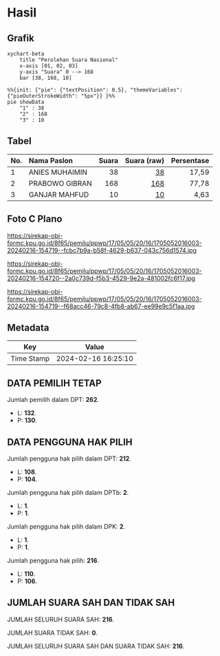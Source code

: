 # Hasil

## Grafik

```mermaid
xychart-beta
    title "Perolehan Suara Nasional"
    x-axis [01, 02, 03]
    y-axis "Suara" 0 --> 168
    bar [38, 168, 10]
```

```mermaid
%%{init: {"pie": {"textPosition": 0.5}, "themeVariables": {"pieOuterStrokeWidth": "5px"}} }%%
pie showData
    "1" : 38
    "2" : 168
    "3" : 10
```

## Tabel

| No. | Nama Paslon    | Suara | Suara (raw) | Persentase |
|:--- |:-------------- | -----:| -----------:| ----------:|
| 1   | ANIES MUHAIMIN | 38    | [38][p-1]   | 17,59      |
| 2   | PRABOWO GIBRAN | 168   | [168][p-2]  | 77,78      |
| 3   | GANJAR MAHFUD  | 10    | [10][p-3]   | 4,63       |


[p-1]: https://github.com/gigit-pemilu/pemilu-2024/blob/main/pilpres/hitung-suara/sub/17-bengkulu/sub/05-seluma/sub/05-semidang-alas-maras/sub/2016-padang-kelapa/sub/003-tps/sub/paslon-1.txt
[p-2]: https://github.com/gigit-pemilu/pemilu-2024/blob/main/pilpres/hitung-suara/sub/17-bengkulu/sub/05-seluma/sub/05-semidang-alas-maras/sub/2016-padang-kelapa/sub/003-tps/sub/paslon-2.txt
[p-3]: https://github.com/gigit-pemilu/pemilu-2024/blob/main/pilpres/hitung-suara/sub/17-bengkulu/sub/05-seluma/sub/05-semidang-alas-maras/sub/2016-padang-kelapa/sub/003-tps/sub/paslon-3.txt

## Foto C Plano

https://sirekap-obj-formc.kpu.go.id/8f65/pemilu/ppwp/17/05/05/20/16/1705052016003-20240216-154719--fcbc7b9a-b58f-4629-b637-043c756d1574.jpg

https://sirekap-obj-formc.kpu.go.id/8f65/pemilu/ppwp/17/05/05/20/16/1705052016003-20240216-154720--2a0c739d-f5b3-4529-9e2a-481002fc6f17.jpg

https://sirekap-obj-formc.kpu.go.id/8f65/pemilu/ppwp/17/05/05/20/16/1705052016003-20240216-154719--f68acc46-79c8-4fb8-ab67-ee99e9c5f1aa.jpg


## Metadata

| Key        | Value               |
| ---------- | ------------------- |
| Time Stamp | 2024-02-16 16:25:10 |


## DATA PEMILIH TETAP

Jumlah pemilih dalam DPT: **262**.
 * L: **132**.
 * P: **130**.

## DATA PENGGUNA HAK PILIH

Jumlah pengguna hak pilih dalam DPT: **212**.
 * L: **108**.
 * P: **104**.

Jumlah pengguna hak pilih dalam DPTb: **2**.
 * L: **1**.
 * P: **1**.

Jumlah pengguna hak pilih dalam DPK: **2**.
 * L: **1**.
 * P: **1**.

Jumlah pengguna hak pilih: **216**.
 * L: **110**.
 * P: **106**.

## JUMLAH SUARA SAH DAN TIDAK SAH

JUMLAH SELURUH SUARA SAH: **216**.

JUMLAH SUARA TIDAK SAH: **0**.

JUMLAH SELURUH SUARA SAH DAN SUARA TIDAK SAH: **216**.



